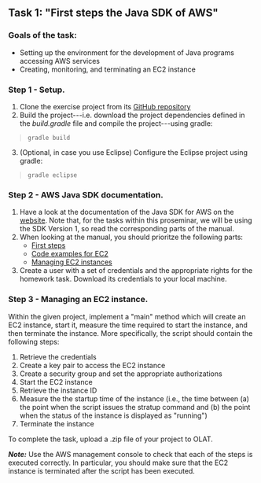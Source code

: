 

## Task 1: "First steps the Java SDK of AWS"

### Goals of the task:

* Setting up the environment for the development of Java programs accessing AWS services
* Creating, monitoring, and terminating an EC2 instance

### Step 1 - Setup.

1. Clone the exercise project from its  [GitHub repository](https://github.com/FedorSmirnov89/proSemDistrSysWS2021/tree/master/Task1)
2. Build the project---i.e. download the project dependencies defined in the  _build.gradle_  file and compile the project---using gradle:

> `gradle build`  

3. (Optional, in case you use Eclipse) Configure the Eclipse project using gradle:  

> `gradle eclipse`
        
### Step 2 - AWS Java SDK documentation.

1. Have a look at the documentation of the Java SDK for AWS on the [website](https://docs.aws.amazon.com/sdk-for-java/index.html). Note that, for the tasks within this proseminar, we will be using the SDK Version 1, so read the corresponding parts of the manual.
2. When looking at the manual, you should prioritze the following parts:
	* [First steps](https://docs.aws.amazon.com/de_de/sdk-for-java/v1/developer-guide/getting-started.html)
	* [Code examples for EC2](https://docs.aws.amazon.com/de_de/sdk-for-java/v1/developer-guide/prog-services-ec2.html)
	* [Managing EC2 instances](https://docs.aws.amazon.com/de_de/sdk-for-java/v1/developer-guide/examples-ec2-instances.html)
3. Create a user with a set of credentials and the appropriate rights for the homework task. Download its credentials to your local machine.
	

### Step 3 - Managing an EC2 instance.

Within the given project, implement a "main" method which will create an EC2 instance, start it, measure the time required to start the instance, and then terminate the instance. More specifically, the script should contain the following steps:

1. Retrieve the credentials
2. Create a key pair to access the EC2 instance
3. Create a security group and set the appropriate authorizations
4. Start the EC2 instance
5. Retrieve the instance ID
6. Measure the the startup time of the instance (i.e., the time between (a) the point when the script issues the stratup command and (b) the point when the status of the instance is displayed as "running")
7. Terminate the instance

To complete the task, upload a .zip file of your project to OLAT.

**_Note:_**  Use the AWS management console to check that each of the steps is executed correctly. In particular, you should make sure that the EC2 instance is terminated after the script has been executed.
    
